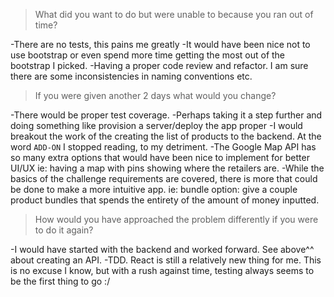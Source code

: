 > What did you want to do but were unable to because you ran out of time?

-There are no tests, this pains me greatly
-It would have been nice not to use bootstrap or even spend more time getting the most out of the bootstrap I picked. 
-Having a proper code review and refactor. I am sure there are some inconsistencies in naming conventions etc.

>If you were given another 2 days what would you change?

-There would be proper test coverage.
-Perhaps taking it a step further and doing something like provision a server/deploy the app proper
-I would breakout the work of the creating the list of products to the backend. At the word ```ADD-ON``` I stopped reading, to my detriment. 
-The Google Map API has so many extra options that would have been nice to implement for better UI/UX ie: having a map with pins showing where the retailers are.
-While the basics of the challenge requirements are covered, there is more that could be done to make a more intuitive app. ie: bundle option: give a couple product bundles that spends the entirety of the amount of money inputted.

>How would you have approached the problem differently if you were to do it again?

-I would have started with the backend and worked forward. See above^^ about creating an API.
-TDD. React is still a relatively new thing for me. This is no excuse I know, but with a rush against time, testing always seems to be the first thing to go :/
